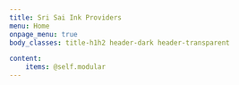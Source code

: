 ```yaml
---
title: Sri Sai Ink Providers
menu: Home
onpage_menu: true
body_classes: title-h1h2 header-dark header-transparent

content:
    items: @self.modular
---
```



